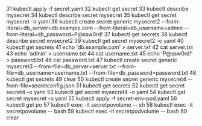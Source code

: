  31  kubectl apply -f secret.yaml
   32  kubectl get secret
   33  kubectl describe mysecret
   34  kubectl describe secret mysecret
   35  kubectl get secret mysecret -o yaml
   36  kubectl create secret generic mysecret2 --from-literal=db_server=db.example.com --from-literal=db_username=admin --from-literal=db_password=P@ssw0rd!
   37  kubectl get secrets
   38  kubectl describe secret mysecret2
   39  kubectl get secret mysecret2 -o yaml
   40  kubectl get secrets
   41  echo  'db.example.com' > server.txt
   42  cat server.txt
   43  echo 'admin' > username.txt
   44  cat username.txt
   45  echo 'P@ssw0rd!'  > password.txt
   46  cat password.txt
   47  kubectl create secret generic mysecret3 --from-file=db_server=server.txt --from-file=db_username=username.txt --from-file=db_password=password.txt
   48  kubectl get secrets
   49  clear
   50  kubectl create secret generic mysecret4 --from-file=secretconfig.json
   51  kubectl get secrets
   52  kubectl get secret secret4 -o yaml
   53  kubectl get secret mysecret4 -o yaml
   54  kubectl get secret mysecret -o yaml
   55  kubectl apply -f secret-env-pod.yaml
   56  kubectl get po
   57  kubectl exec -it secretpovolume -- sh
   58  kubectl exec -it secretpovolume -- bash
   59  kubectl exec -it secretpodvolume -- bash
   60  clear